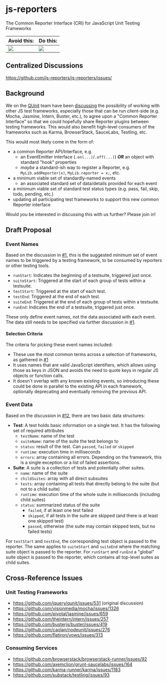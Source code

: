 # js-reporters

The Common Reporter Interface (CRI) for JavaScript Unit Testing Frameworks

| Avoid this:                | Do this:                         |
|----------------------------|----------------------------------|
| ![](img/situation-now.png) | ![](img/situation-expected.png)  |


## Centralized Discussions

https://github.com/js-reporters/js-reporters/issues/


## Background

We on the [QUnit](http://qunitjs.com/) team have been [discussing](https://github.com/jquery/qunit/issues/531) the possibility of working with other JS test frameworks, especially those that can be run client-side (e.g. Mocha, Jasmine, Intern, Buster, etc.), to agree upon a "Common Reporter Interface" so that we could hopefully share Reporter plugins between testing frameworks. This would also benefit high-level consumers of the frameworks such as Karma, BrowserStack, SauceLabs, Testling, etc.

This would most likely come in the form of:
 - a common Reporter API/Interface, e.g.
    - an EventEmitter interface (`.on(...)`/`.off(...)`) _**OR**_ an object with standard "hook" properties
    - _maybe_ a standard-ish way to register a Reporter, e.g. `MyLib.addReporter(x)`, `MyLib.reporter = x;`, etc.
 - a minimum viable set of standardly-named events
     - an associated standard set of data/details provided for each event
 - a minimum viable set of standard test status types (e.g. pass, fail, skip, todo, pending, etc.)
 - updating all participating test frameworks to support this new common Reporter interface

Would _you_ be interested in discussing this with us further?  Please join in!


## Draft Proposal

### Event Names

Based on the discussion in [#1](https://github.com/js-reporters/js-reporters/issues/1#issuecomment-54841874), this is the suggested _minimum_ set of event names to be triggered by a testing framework, to be consumed by reporters or other testing tools.

 - `runStart`: Indicates the beginning of a testsuite, triggered just once.
 - `suiteStart`: Triggered at the start of each group of tests within a testsuite.
 - `testStart`: Triggered at the start of each test.
 - `testEnd`: Triggered at the end of each test.
 - `suiteEnd`:  Triggered at the end of each group of tests within a testsuite.
 - `runEnd`:  Indicates the end of a testsuite, triggered just once.

These only define event names, not the data associated with each event. The data still needs to be specified via further discussion in [#1](https://github.com/js-reporters/js-reporters/issues/1).

#### Selection Criteria

The criteria for picking these event names included:

 - These use the most common terms across a selection of frameworks, as gathered in [#1](https://github.com/js-reporters/js-reporters/issues/1#issuecomment-54841874)
 - It uses names that are valid JavaScript identifiers, which allows using those as keys in JSON and avoids the need to quote keys in regular JS objects or function calls.
 - It doesn't overlap with any known existing events, so introducing these could be done in parallel to the existing API in each framework, optionally deprecating and eventually removing the previous API.

### Event Data

Based on the discussion in [#12](https://github.com/js-reporters/js-reporters/issues/12#issuecomment-120483356), there are two basic data structures:
 - **Test**: A test holds basic information on a single test. It has the following set of required attributes
   - `testName`: name of the test
   - `suiteName`: name of the suite the test belongs to
   - `status`: result of the test. Can `passed`, `failed` or `skipped`
   - `runtime`: execution time in milliseconds
   - `errors`: array containing all errors. Depending on the framework, this is a single exception or a list of failed assertions.
 - **Suite**: A suite is a collection of tests and potentially other suites.
   - `name`: name of the suite
   - `childSuites`: array with all direct subsuites
   - `tests`: array containing all tests that directly belong to the suite (but not to a child suite)
   - `runtime`: execution time of the whole suite in milliseconds (including child suites)
   - `status`: summarized status of the suite
      - `failed`, if at least one test failed
      - `skipped`, if all tests in the suite are skipped (and there is at least one skipped test)
      - `passed`, otherwise (the suite may contain skipped tests, but no failed tests) 
 
For `testStart` and `testEnd`, the corresponding test object is passed to the reporter.  The same applies to `suiteStart` and `suiteEnd` where the matching suite object is passed to the reporter. For `runStart` and `runEnd` a "global" suite object is passed to the reporter, which contains all top-level suites as child suites.

## Cross-Reference Issues

### Unit Testing Frameworks

 - https://github.com/jquery/qunit/issues/531  (original discussion)
 - https://github.com/visionmedia/mocha/issues/1326
 - https://github.com/pivotal/jasmine/issues/659
 - https://github.com/theintern/intern/issues/257
 - https://github.com/busterjs/buster/issues/419
 - https://github.com/caolan/nodeunit/issues/276
 - https://github.com/flatiron/vows/issues/313

### Consuming Services

 - https://github.com/browserstack/browserstack-runner/issues/92
 - https://github.com/axemclion/grunt-saucelabs/issues/164
 - https://github.com/karma-runner/karma/issues/1183
 - https://github.com/substack/testling/issues/93
